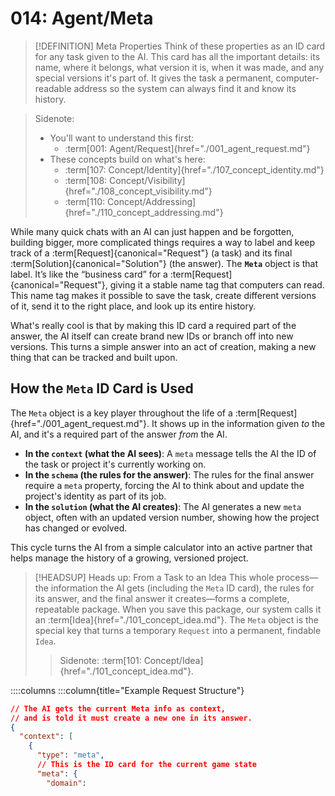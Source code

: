 # 014: Agent/Meta

> [!DEFINITION] Meta Properties
> Think of these properties as an ID card for any task given to the AI. This card has all the important details: its name, where it belongs, what version it is, when it was made, and any special versions it's part of. It gives the task a permanent, computer-readable address so the system can always find it and know its history.

> Sidenote:
> - You'll want to understand this first:
>   - :term[001: Agent/Request]{href="./001_agent_request.md"}
> - These concepts build on what's here:
>   - :term[107: Concept/Identity]{href="./107_concept_identity.md"}
>   - :term[108: Concept/Visibility]{href="./108_concept_visibility.md"}
>   - :term[110: Concept/Addressing]{href="./110_concept_addressing.md"}
>

While many quick chats with an AI can just happen and be forgotten, building bigger, more complicated things requires a way to label and keep track of a :term[Request]{canonical="Request"} (a task) and its final :term[Solution]{canonical="Solution"} (the answer). The **`Meta`** object is that label. It’s like the “business card” for a :term[Request]{canonical="Request"}, giving it a stable name tag that computers can read. This name tag makes it possible to save the task, create different versions of it, send it to the right place, and look up its entire history.

What's really cool is that by making this ID card a required part of the answer, the AI itself can create brand new IDs or branch off into new versions. This turns a simple answer into an act of creation, making a new thing that can be tracked and built upon.

## How the `Meta` ID Card is Used

The `Meta` object is a key player throughout the life of a :term[Request]{href="./001_agent_request.md"}. It shows up in the information given *to* the AI, and it's a required part of the answer *from* the AI.

- **In the `context` (what the AI sees)**: A `meta` message tells the AI the ID of the task or project it's currently working on.
- **In the `schema` (the rules for the answer)**: The rules for the final answer require a `meta` property, forcing the AI to think about and update the project's identity as part of its job.
- **In the `solution` (what the AI creates)**: The AI generates a new `meta` object, often with an updated version number, showing how the project has changed or evolved.

This cycle turns the AI from a simple calculator into an active partner that helps manage the history of a growing, versioned project.

> [!HEADSUP] Heads up: From a Task to an Idea
> This whole process—the information the AI gets (including the `Meta` ID card), the rules for its answer, and the final answer it creates—forms a complete, repeatable package. When you save this package, our system calls it an :term[Idea]{href="./101_concept_idea.md"}. The `Meta` object is the special key that turns a temporary `Request` into a permanent, findable `Idea`.
>
> > Sidenote:
> > :term[101: Concept/Idea]{href="./101_concept_idea.md"}.

::::columns
:::column{title="Example Request Structure"}

```json
// The AI gets the current Meta info as context,
// and is told it must create a new one in its answer.
{
  "context": [
    {
      "type": "meta",
      // This is the ID card for the current game state
      "meta": {
        "domain": 